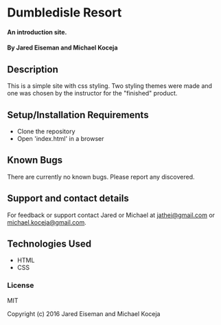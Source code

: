 # Dumbledisle Resort

#### An introduction site.

#### By Jared Eiseman and Michael Koceja

## Description

This is a simple site with css styling. Two styling themes were made and one was chosen by the instructor for the "finished" product.

## Setup/Installation Requirements

* Clone the repository
* Open 'index.html' in a browser

## Known Bugs

There are currently no known bugs. Please report any discovered.

## Support and contact details

For feedback or support contact Jared or Michael at jathei@gmail.com or michael.koceja@gmail.com.

## Technologies Used

* HTML
* CSS

### License

MIT

Copyright (c) 2016 Jared Eiseman and Michael Koceja
